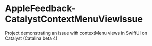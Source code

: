 # AppleFeedback-CatalystContextMenuViewIssue
Project demonstrating an issue with contextMenu views in SwiftUI on Catalyst (Catalina beta 4)
